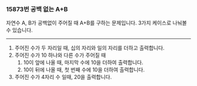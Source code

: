 ### 15873번 공백 없는 A+B

자연수 A, B가 공백없이 주어질 때 A+B를 구하는 문제입니다. 3가지 케이스로 나눠볼 수 있습니다.

---

1. 주어진 수가 두 자리일 때, 십의 자리와 일의 자리를 더하고 출력합니다.
2. 주어진 수가 10 하나와 다른 수가 주어질 때
    1. 10이 앞에 나올 때, 마지막 수에 10을 더하여 출력합니다.
    2. 10이 뒤에 나올 때, 첫 번째 수에 10을 더하여 출력합니다.
3. 주어진 수가 4자리 수 일때, 20을 출력합니다.